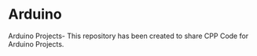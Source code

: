 # Arduino
 Arduino Projects- This repository has been created to share CPP Code for Arduino Projects.
